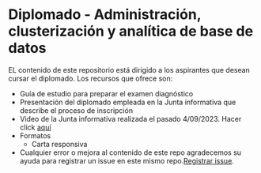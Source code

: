 # Diplomado - Administración, clusterización y analítica de base de datos

EL contenido de este repositorio está dirigido a los aspirantes que desean
cursar el diplomado. Los recursos que ofrece son:

* Guía de estudio para preparar el examen diagnóstico
* Presentación del diplomado empleada en la Junta informativa que describe el
  proceso de inscripción
* Video de la Junta informativa realizada el pasado 4/09/2023.
  Hacer click [aquí](https://drive.google.com/file/d/18io34Q114Ysyxaob9xfVu1otyASSpjdb/view?usp=drive_link)
* Formatos
  * Carta responsiva
* Cualquier error o mejora al contenido de este repo agradecemos su ayuda para registrar
  un issue en este mismo repo.[Registrar issue](https://github.com/jorgerdc/diplomado-bd-aspirantes/issues).
